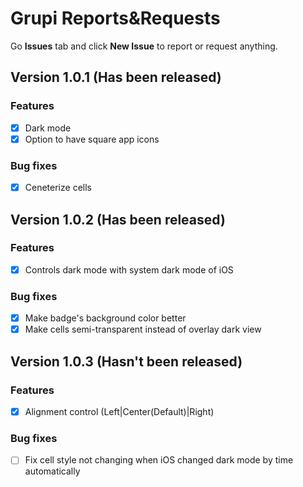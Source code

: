 # Grupi Reports&Requests
Go **Issues** tab and click **New Issue** to report or request anything.

## Version 1.0.1 (Has been released)
### Features
- [x] Dark mode
- [x] Option to have square app icons

### Bug fixes
- [x] Ceneterize cells
 
## Version 1.0.2 (Has been released)
### Features
- [x] Controls dark mode with system dark mode of iOS

### Bug fixes
- [x] Make badge's background color better
- [x] Make cells semi-transparent instead of overlay dark view

## Version 1.0.3 (Hasn't been released)
### Features
- [x] Alignment control (Left|Center(Default)|Right)

### Bug fixes
- [ ] Fix cell style not changing when iOS changed dark mode by time automatically
